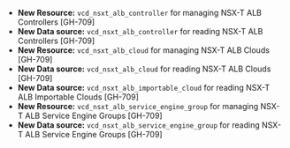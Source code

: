 * **New Resource:** `vcd_nsxt_alb_controller` for managing NSX-T ALB Controllers [GH-709]
* **New Data source:** `vcd_nsxt_alb_controller` for reading NSX-T ALB Controllers [GH-709]
* **New Resource:** `vcd_nsxt_alb_cloud` for managing NSX-T ALB Clouds [GH-709]
* **New Data source:** `vcd_nsxt_alb_cloud` for reading NSX-T ALB Clouds [GH-709]
* **New Data source:** `vcd_nsxt_alb_importable_cloud` for reading NSX-T ALB Importable Clouds [GH-709]
* **New Resource:** `vcd_nsxt_alb_service_engine_group` for managing NSX-T ALB Service Engine Groups [GH-709]
* **New Data source:** `vcd_nsxt_alb_service_engine_group` for reading NSX-T ALB Service Engine Groups [GH-709]
